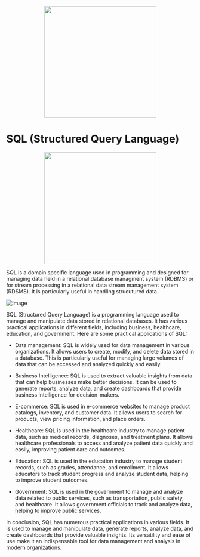 <div id="header" align="center">
  <img src="https://media.giphy.com/media/vISmwpBJUNYzukTnVx/giphy.gif" width="300"/>
</div>

# SQL (Structured Query Language)

<div id="header" align="center">
  <img src="https://media.giphy.com/media/kPrlykW2TpVU4HWx2O/giphy.gif" width="300"/>
</div>

SQL is a domain specific language used in programming and designed for managing data held in a relational database managment system (RDBMS) or for stream processing in a relational data stream management system (RDSMS). It is particularly useful in handling strucutured data. 

![image](https://user-images.githubusercontent.com/60937657/200197598-1b449d07-5885-49fe-b75c-500d733d5994.png)

SQL (Structured Query Language) is a programming language used to manage and manipulate data stored in relational databases. It has various practical applications in different fields, including business, healthcare, education, and government. Here are some practical applications of SQL:

- Data management: SQL is widely used for data management in various organizations. It allows users to create, modify, and delete data stored in a database. This is particularly useful for managing large volumes of data that can be accessed and analyzed quickly and easily.

- Business Intelligence: SQL is used to extract valuable insights from data that can help businesses make better decisions. It can be used to generate reports, analyze data, and create dashboards that provide business intelligence for decision-makers.

- E-commerce: SQL is used in e-commerce websites to manage product catalogs, inventory, and customer data. It allows users to search for products, view pricing information, and place orders.

- Healthcare: SQL is used in the healthcare industry to manage patient data, such as medical records, diagnoses, and treatment plans. It allows healthcare professionals to access and analyze patient data quickly and easily, improving patient care and outcomes.

- Education: SQL is used in the education industry to manage student records, such as grades, attendance, and enrollment. It allows educators to track student progress and analyze student data, helping to improve student outcomes.

- Government: SQL is used in the government to manage and analyze data related to public services, such as transportation, public safety, and healthcare. It allows government officials to track and analyze data, helping to improve public services.

In conclusion, SQL has numerous practical applications in various fields. It is used to manage and manipulate data, generate reports, analyze data, and create dashboards that provide valuable insights. Its versatility and ease of use make it an indispensable tool for data management and analysis in modern organizations.
